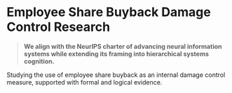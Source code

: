 # Employee Share Buyback Damage Control Research
> **We align with the NeurIPS charter of advancing neural information systems while extending its framing into hierarchical systems cognition.**


Studying the use of employee share buyback as an internal damage control measure, supported with formal and logical evidence.
